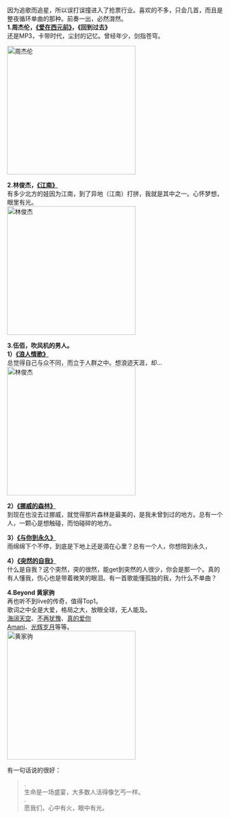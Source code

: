 因为追歌而追星，所以误打误撞进入了抢票行业。喜欢的不多，只会几首，而且是整夜循环单曲的那种。前奏一出，必然潸然。  
**1.周杰伦，[《爱在西元前》](https://bbs.hupu.com/43487876.html)，《回到过去》**  
还是MP3，卡带时代，尘封的记忆。曾经年少，剑指苍穹。  

<img src="https://i1.hdslb.com/bfs/archive/025a709616c23a83232838dd0d6e70faa1de3069.jpg" alt="周杰伦" width="300" >  

  
**2.林俊杰，[《江南》](https://www.bilibili.com/video/BV1Sz411e7XX/?spm_id_from=333.337.search-card.all.click&vd_source=ab4c95324eb61ad06abd9fbf363051f1)**  
有多少北方的娃因为江南，到了异地（江南）打拼，我就是其中之一。心怀梦想，眼里有光。  
<img src="https://i0.hdslb.com/bfs/archive/c207b6c7e7399937b6d66efeff78781662f2b8a8.jpg" alt="林俊杰" width="300" >  
  
**3.伍佰，吹风机的男人。**  
**1）[《浪人情歌》](https://www.bilibili.com/video/BV1Pm411r7VS/?spm_id_from=333.337.search-card.all.click)**   
总觉得自己与众不同，而立于人群之中。想浪迹天涯，却...  
<img src="https://i1.hdslb.com/bfs/archive/850b6d636ed3140d9149bd1e2d3540cae04b0db6.jpg" alt="林俊杰" width="300" >  
  
**2）[《挪威的森林》](https://www.bilibili.com/video/BV1pj411k7EH/?spm_id_from=333.337.search-card.all.click)**   
到现在也没去过挪威，就觉得那片森林是最美的，是我未曾到过的地方。总有一个人，一颗心是想触碰，而怕碰碎的地方。

  
**3）[《与你到永久》](https://www.bilibili.com/video/BV1p741127De/?spm_id_from=333.337.search-card.all.click&vd_source=ab4c95324eb61ad06abd9fbf363051f1)**  
雨绵绵下个不停，到底是下地上还是滴在心里？总有一个人，你想陪到永久，

**4）[《突然的自我》](https://www.bilibili.com/video/BV1RR4y1c7m7/?spm_id_from=333.337.search-card.all.click&vd_source=ab4c95324eb61ad06abd9fbf363051f1)**   
什么是自我？这个突然，突的很然，能get到突然的人很少，你会是那一个。真的有人懂我，伤心也是带着微笑的眼泪。有一首歌能懂孤独的我，为什么不单曲？


**4.Beyond 黄家驹**  
再也听不到live的传奇，值得Top1。  
歌词之中全是大爱，格局之大，放眼全球，无人能及。  
[海阔天空](https://www.bilibili.com/video/BV1Tq4y1778D/?spm_id_from=333.337.search-card.all.click)、[不再犹豫](https://www.bilibili.com/video/BV1NS4y137TB/?spm_id_from=333.337.search-card.all.click)、[真的爱你](https://www.bilibili.com/video/BV1Pa41157vd/?spm_id_from=333.337.search-card.all.click)  
[Amani](https://www.bilibili.com/video/BV1bQ4y1z7tt/?spm_id_from=333.337.search-card.all.click)、[光辉岁月](https://www.bilibili.com/video/BV1854y177F2/?spm_id_from=333.337.search-card.all.click)等等。  
<img src="https://i0.hdslb.com/bfs/archive/65943abb5f2cb92b527829a1ceb8e4f28368635d.jpg" alt="黄家驹" width="300" >  

有一句话说的很好：  
>  .  
>生命是一场盛宴，大多数人活得像乞丐一样。  
>  .  
愿我们，心中有火，眼中有光。
